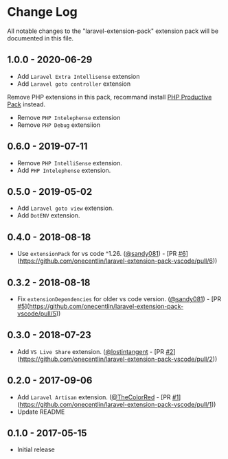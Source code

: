 # Change Log

All notable changes to the "laravel-extension-pack" extension pack will be documented in this file.

## 1.0.0 - 2020-06-29

- Add `Laravel Extra Intellisense` extension
- Add `Laravel goto controller` extension

Remove PHP extensions in this pack, recommand install  [PHP Productive Pack](https://marketplace.visualstudio.com/items?itemName=onecentlin.php-productive-pack) instead.
- Remove `PHP Intelephense` extension
- Remove `PHP Debug` extensiion

## 0.6.0 - 2019-07-11

- Remove `PHP IntelliSense` extension.
- Add `PHP Intelephense` extension.

## 0.5.0 - 2019-05-02

- Add `Laravel goto view` extension.
- Add `DotENV` extension.

## 0.4.0 - 2018-08-18

- Use `extensionPack` for vs code ^1.26. ([@sandy081](https://github.com/sandy081)) - [PR [#6](https://github.com/onecentlin/laravel-extension-pack-vscode/issues/6)](https://github.com/onecentlin/laravel-extension-pack-vscode/pull/6))

## 0.3.2 - 2018-08-18

- Fix `extensionDependencies` for older vs code version. ([@sandy081](https://github.com/sandy081)) - [PR [#5](https://github.com/onecentlin/laravel-extension-pack-vscode/issues/5)](https://github.com/onecentlin/laravel-extension-pack-vscode/pull/5))

## 0.3.0 - 2018-07-23

- Add `VS Live Share` extension. ([@lostintangent](https://github.com/lostintangent) - [PR [#2](https://github.com/onecentlin/laravel-extension-pack-vscode/issues/2)](https://github.com/onecentlin/laravel-extension-pack-vscode/pull/2))

## 0.2.0 - 2017-09-06

- Add `Laravel Artisan` extension. ([@TheColorRed](https://github.com/TheColorRed) - [PR [#1](https://github.com/onecentlin/laravel-extension-pack-vscode/issues/1)](https://github.com/onecentlin/laravel-extension-pack-vscode/pull/1))
- Update README

## 0.1.0 - 2017-05-15
- Initial release
